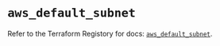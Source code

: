 # `aws_default_subnet`

Refer to the Terraform Registory for docs: [`aws_default_subnet`](https://registry.terraform.io/providers/hashicorp/aws/5.9.0/docs/resources/default_subnet).
